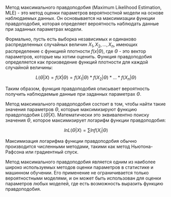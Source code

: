 Метод максимального правдоподобия (Maximum Likelihood Estimation, MLE) - это метод оценки параметров вероятностной модели на основе наблюдаемых данных. Он основывается на максимизации функции правдоподобия, которая определяет вероятность наблюдать данные при заданных параметрах модели.

Формально, пусть есть выборка независимых и одинаково распределенных случайных величин $X_1, X_2, ..., X_n$, имеющих распределение с функцией плотности $f(x|\Theta)$, где $\Theta$ - это вектор параметров, которые мы хотим оценить. Функция правдоподобия определяется как произведение функций плотности для каждой случайной величины:

$$L(\Theta|X) = f(X|\Theta) = f(X_1|\Theta) * f(X_2|\Theta) * ... * f(X_n|\Theta)$$

Таким образом, функция правдоподобия описывает вероятность получить наблюдаемые данные при заданных параметрах $\Theta$.

Метод максимального правдоподобия состоит в том, чтобы найти такие значения параметров $\Theta$, которые максимизируют функцию правдоподобия $L(\Theta|X)$. Математически это эквивалентно поиску значения $\Theta$, которое максимизирует логарифм функции правдоподобия:

$$ln L(\Theta|X) = \sum ln f(X_i|\Theta)$$

Максимизация логарифма функции правдоподобия обычно производится численными методами, такими как метод Ньютона-Рафсона или градиентный спуск.

Метод максимального правдоподобия является одним из наиболее широко используемых методов оценки параметров в статистике и машинном обучении. Его применение не ограничивается только вероятностными моделями, и он может быть использован для оценки параметров любых моделей, где есть возможность выразить функцию правдоподобия.

